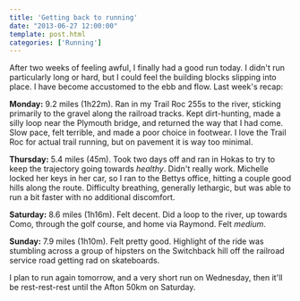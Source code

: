 ```yaml
---
title: 'Getting back to running'
date: "2013-06-27 12:00:00"
template: post.html
categories: ['Running']
---
```


After two weeks of feeling awful, I finally had a good run today. I didn't run particularly long or hard, but I could feel the building blocks slipping into place. I have become accustomed to the ebb and flow. Last week's recap:

**Monday:** 9.2 miles (1h22m). Ran in my Trail Roc 255s to the river, sticking primarily to the gravel along the railroad tracks. Kept dirt-hunting, made a silly loop near the Plymouth bridge, and returned the way that I had come. Slow pace, felt terrible, and made a poor choice in footwear. I love the Trail Roc for actual trail running, but on pavement it is way too minimal.

**Thursday:** 5.4 miles (45m). Took two days off and ran in Hokas to try to keep the trajectory going towards *healthy*. Didn't really work. Michelle locked her keys in her car, so I ran to the Bettys office, hitting a couple good hills along the route. Difficulty breathing, generally lethargic, but was able to run a bit faster with no additional discomfort.

**Saturday:** 8.6 miles (1h16m). Felt decent. Did a loop to the river, up towards Como, through the golf course, and home via Raymond. Felt *medium*.

**Sunday:** 7.9 miles (1h10m). Felt pretty good. Highlight of the ride was stumbling across a group of hipsters on the Switchback hill off the railroad service road getting rad on skateboards.

I plan to run again tomorrow, and a very short run on Wednesday, then it'll be rest-rest-rest until the Afton 50km on Saturday.